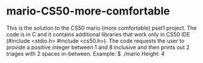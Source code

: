 # mario-CS50-more-comfortable
This is the solution to the CS50 mario (more comfortable) pset1 project.
The code is in C and it contains additional libraries that work only in CS50 IDE (#include <stdio.h>
#include <cs50.h>).
The code requests the user to provide a positive integer between 1 and 8 inclusive and then prints out 2 triages with 2 spaces in-between.
Example:
$ ./mario
Height: 4
   #  #
  ##  ##
 ###  ###
####  ####
